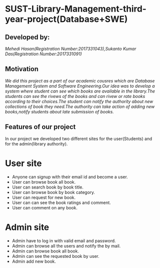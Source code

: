 # SUST-Library-Management-third-year-project(Database+SWE)
## Developed by:
*Mehedi Hasan(Registration Number:2017331043),Sukanto Kumar Das(Registration Number:2017331091)*
## Motivation
*We did this project as a part of our academic cousres which are Database Management System and Software Engineering.Our idea was to develop a system where student can see which books are available in the library.The students can see the rivews of the books and can rivew or rate books according to their choices.The student can notify the authority about new collections of book they need.The authority can take action of adding new books,notify students about late submission of books.*
## Features of our project
In our project we developed two different sites for the user(Students) and for the admin(library authority).
# User site
 - Anyone can signup with their email id and become a user.
 - User can browse book all book.
 - User can search book by book title.
 - User can browse book by book category.
 - User can request for new book.
 - User can can see the book ratings and comment.
 - User can comment on any book.
# Admin site
 - Admin have to log in with valid email and password.
 - Admin can browse all the users and notify the by mail.
 - Admin can browse book all book.
 - Admin can see the requested book by user.
 - Admin add new book.
